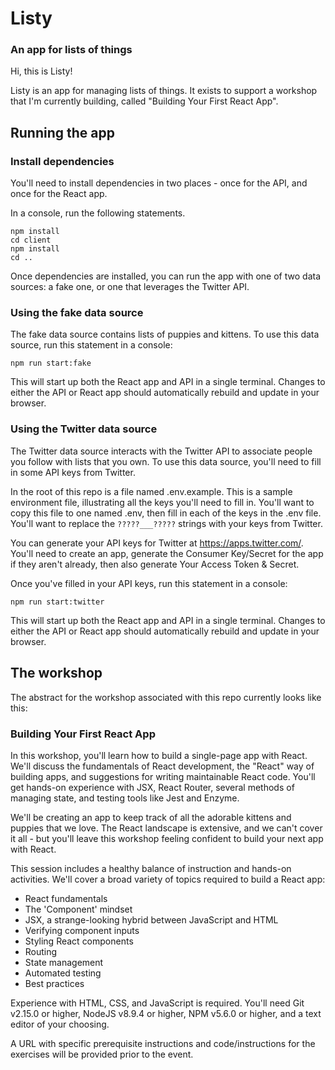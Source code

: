 # Listy
### An app for lists of things

Hi, this is Listy! 

Listy is an app for managing lists of things. It exists to support a workshop that I'm currently building, called "Building Your First React App".



## Running the app

### Install dependencies

You'll need to install dependencies in two places - once for the API, and once for the React app.

In a console, run the following statements.

```
npm install
cd client
npm install
cd ..
```

Once dependencies are installed, you can run the app with one of two data sources: a fake one, or one that leverages the Twitter API.

### Using the fake data source

The fake data source contains lists of puppies and kittens. To use this data source, run this statement in a console:

`npm run start:fake`

This will start up both the React app and API in a single terminal. Changes to either the API or React app should automatically rebuild and update in your browser.

### Using the Twitter data source

The Twitter data source interacts with the Twitter API to associate people you follow with lists that you own. To use this data source, you'll need to fill in some API keys from Twitter.

In the root of this repo is a file named .env.example. This is a sample environment file, illustrating all the keys you'll need to fill in. You'll want to copy this file to one named .env, then fill in each of the keys in the .env file. You'll want to replace the `?????___?????` strings with your keys from Twitter.

You can generate your API keys for Twitter at https://apps.twitter.com/. You'll need to create an app, generate the Consumer Key/Secret for the app if they aren't already, then also generate Your Access Token & Secret.

Once you've filled in your API keys, run this statement in a console:

`npm run start:twitter`

This will start up both the React app and API in a single terminal. Changes to either the API or React app should automatically rebuild and update in your browser.

## The workshop

The abstract for the workshop associated with this repo currently looks like this:


### Building Your First React App

In this workshop, you'll learn how to build a single-page app with React. We'll discuss the fundamentals of React development, the "React" way of building apps, and suggestions for writing maintainable React code. You'll get hands-on experience with JSX, React Router, several methods of managing state, and testing tools like Jest and Enzyme.

We'll be creating an app to keep track of all the adorable kittens and puppies that we love. The React landscape is extensive, and we can't cover it all - but you'll leave this workshop feeling confident to build your next app with React.

This session includes a healthy balance of instruction and hands-on activities. We'll cover a broad variety of topics required to build a React app:

* React fundamentals
* The 'Component' mindset
* JSX, a strange-looking hybrid between JavaScript and HTML
* Verifying component inputs
* Styling React components
* Routing
* State management
* Automated testing
* Best practices

Experience with HTML, CSS, and JavaScript is required. You'll need Git v2.15.0 or higher, NodeJS v8.9.4 or higher, NPM v5.6.0 or higher, and a text editor of your choosing.

A URL with specific prerequisite instructions and code/instructions for the exercises will be provided prior to the event.

